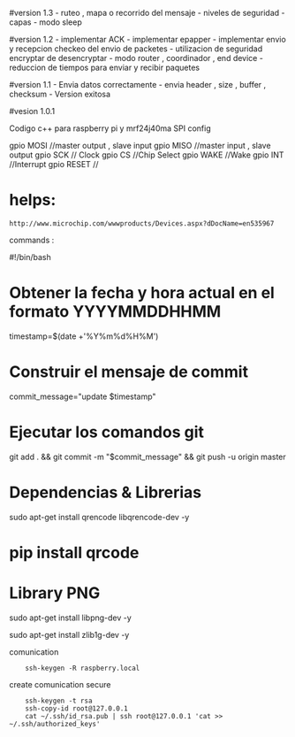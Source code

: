 #version 1.3
	-	ruteo , mapa o recorrido del mensaje
	-	niveles de seguridad 
	-	capas 
	- 	modo sleep
	
#version 1.2
	-	implementar ACK
	-	implementar epapper
	-	implementar envio y recepcion checkeo del envio de packetes 
	-	utilizacion de seguridad encryptar de desencryptar
	-	modo router , coordinador , end device
	-	reduccion de tiempos para enviar y recibir paquetes

#version 1.1
	-	Envia datos correctamente 
	-	envia header , size , buffer , checksum
	-	Version exitosa 


#vesion 1.0.1

Codigo c++ para raspberry pi y mrf24j40ma
SPI config 

gpio MOSI //master output , slave input
gpio MISO //master input , slave output 
gpio SCK // Clock 
gpio CS //Chip Select
gpio WAKE //Wake
gpio INT //Interrupt
gpio RESET //

# helps:

	http://www.microchip.com/wwwproducts/Devices.aspx?dDocName=en535967

commands :

#!/bin/bash

# Obtener la fecha y hora actual en el formato YYYYMMDDHHMM
timestamp=$(date +'%Y%m%d%H%M')

# Construir el mensaje de commit
commit_message="update $timestamp"

# Ejecutar los comandos git
git add . && git commit -m "$commit_message" && git push -u origin master

# Dependencias & Librerias

sudo apt-get install qrencode libqrencode-dev -y
# pip install qrcode

# Library PNG
sudo apt-get install libpng-dev -y

sudo apt-get install zlib1g-dev -y



comunication

		ssh-keygen -R raspberry.local


create comunication secure

		ssh-keygen -t rsa
		ssh-copy-id root@127.0.0.1
		cat ~/.ssh/id_rsa.pub | ssh root@127.0.0.1 'cat >> ~/.ssh/authorized_keys'


